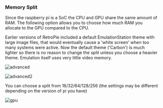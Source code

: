 ### Memory Split

Since the raspberry pi is a SoC the CPU and GPU share the same amount of RAM. The following option allows you to choose how much RAM you allocate to the GPU compared to the CPU.

Earlier versions of RetroPie included a default EmulationStation theme with large image files, that would eventually cause a 'white screen' when too many systems were active. Now the default theme ('Carbon') is much lighter so there is no reason to change the split unless you choose a heavier theme. Emulation itself uses very little video memory.

![advanced](https://cloud.githubusercontent.com/assets/10035308/10713851/061f690e-7a93-11e5-9ed1-86981e7c9325.png)

![advanced2](https://cloud.githubusercontent.com/assets/10035308/10713853/290b82cc-7a93-11e5-92ec-0b94aaa60185.png)

You can choose a split from 16/32/64/128/256 (the settings may be different depending on the version of pi you have)

![gpu](https://cloud.githubusercontent.com/assets/10035308/10713855/53c539b8-7a93-11e5-9016-2117e8a890ad.png)